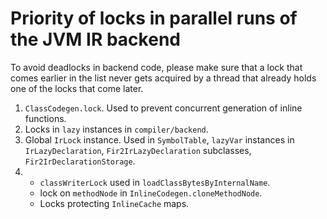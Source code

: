 # Priority of locks in parallel runs of the JVM IR backend

To avoid deadlocks in backend code, please make sure that a lock that comes earlier in the list
never gets acquired by a thread that already holds one of the locks that come later.

1. `ClassCodegen.lock`. Used to prevent concurrent generation of inline functions.
1. Locks in `lazy` instances in `compiler/backend`.
1. Global `IrLock` instance. Used in `SymbolTable`, 
   `lazyVar` instances in `IrLazyDeclaration`, `Fir2IrLazyDeclaration` subclasses,
   `Fir2IrDeclarationStorage`.
1. - `classWriterLock` used in `loadClassBytesByInternalName`.
   - lock on `methodNode` in `InlineCodegen.cloneMethodNode`.
   - Locks protecting `InlineCache` maps.